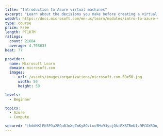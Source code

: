 ```yaml
---
title: "Introduction to Azure virtual machines"
excerpt: "Learn about the decisions you make before creating a virtual machine, the options to create and manage the VM, and the extensions and services you use to manage your VM."
webUrl: https://docs.microsoft.com/en-us/learn/modules/intro-to-azure-virtual-machines/
type: course
price: Free
length: PT1H7M
ratings:
  count: 21684
  average: 4.708633
heat: 77

provider:
  name: Microsoft Learn
  domain: microsoft.com
  images:
    - url: /assets/images/organizations/microsoft.com-50x50.jpg
      width: 50
      height: 50

levels:
  - Beginner

topics:
  - Azure
  - Compute

secured: "thddHKlEKSPOa2BOa0JnXgZnKy8QzLuu5Mw9JyujQkiFX8TRmU1z9PCOXROn/qYSimUJlFMXHkhcVL8OBVc+Z3mmhPZf2xA84lJNHWX8+ysMSe4cpuhXY8bRV3nS2ENkhZDEKxdpOo4cjqOt3eQCieP8rdJxim7kX5G4ly3EH32lJQoXJluoASIR5HnDAixSm5xnOG2bZSJzvib4MDqp3hFN5Z5u4qe1rA1EV8PyJeFr40rktV/1aOi9djIwY/PJi2WQ6hakcGTHVxq/NeW9fXn8mUwRsZ8DtxOIXExK4wjKt/3zJCLPS0fBjbCgr+rImpLNqg0oD8HUqutQ6i6dzeoSDIzs2ESjELoUHdiFCmes/92L2NOjnOJXh/hMBDh5mfSumNIeM/Ewj1dU6NAUer52NTjJSkJhbLCrAhkD7PlV/UNjPYWZPZPw6JfyxJZE;YaEJ2wZsDtHSCRhf3S/bUA=="
---
```


